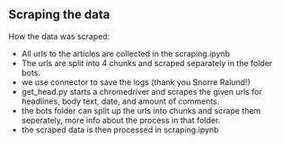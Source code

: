 ## Scraping the data
How the data was scraped:

- All urls to the articles are collected in the scraping.ipynb
- The urls are split into 4 chunks and scraped separately in the folder bots.
- we use connector to save the logs (thank you Snorre Ralund!)
- get_head.py starts a chromedriver and scrapes the given urls for headlines, body text, date, and amount of comments.
- the bots folder can split up the urls into chunks and scrape them seperately, more info about the process in that folder.
- the scraped data is then processed in scraping.ipynb